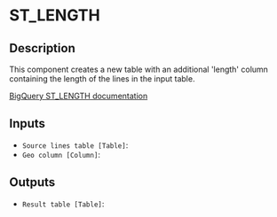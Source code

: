 
# ST_LENGTH
## Description

 This component creates a new table with an additional 'length' column containing the length
 of the lines in the input table.

 <p><a href="https://cloud.google.com/bigquery/docs/reference/standard-sql/geography_functions#st_length" target="_blank" rel="noopener noreferrer"> BigQuery ST_LENGTH documentation</a></p>
 
## Inputs
* `Source lines table [Table]`: 
* `Geo column [Column]`: 

## Outputs
* `Result table [Table]`: 
